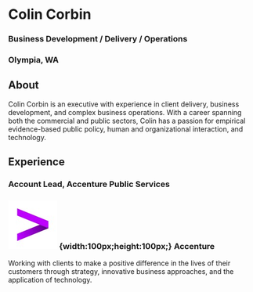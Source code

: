 # Colin Corbin
### **Business Development / Delivery / Operations**
### Olympia, WA
## **About**
Colin Corbin is an executive with experience in client delivery, business development, and complex business operations. With a career spanning both the commercial and public sectors, Colin has a passion for empirical evidence-based public policy, human and organizational interaction, and technology.
## **Experience**
### **Account Lead, Accenture Public Services**
### ![Accenture](/assets/acn-logo.jpg) {width:100px;height:100px;} Accenture
Working with clients to make a positive difference in the lives of their customers through strategy, innovative business approaches, and the application of technology.
